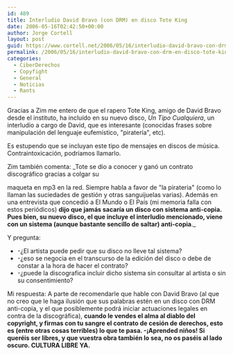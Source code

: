 ```yaml
---
id: 489
title: Interludio David Bravo (con DRM) en disco Tote King
date: 2006-05-16T02:42:50+00:00
author: Jorge Cortell
layout: post
guid: https://www.cortell.net/2006/05/16/interludio-david-bravo-con-drm-en-disco-tote-king/
permalink: /2006/05/16/interludio-david-bravo-con-drm-en-disco-tote-king/
categories:
  - CiberDerechos
  - Copyfight
  - General
  - Noticias
  - Rants
---
```

Gracias a Zim me entero de que el rapero Tote King, amigo de David Bravo desde el instituto, ha incluí­do en su nuevo disco, _Un Tipo Cualquiera_, un interludio a cargo de David, que es interesante (conocidas frases sobre manipulación del lenguaje eufemí­stico, "piraterí­a", etc).

Es estupendo que se incluyan este tipo de mensajes en discos de música. Contraintoxicación, podrí­amos llamarlo.

Zim también comenta: _Tote se dio a conocer y ganó un contrato discográfico gracias a colgar su
  
maqueta en mp3 en la red. Siempre habla a favor de "la pirateria" (como lo llaman las suciedades de gestión y otras sanguijuelas varias). Además en una entrevista que concedió a El Mundo o El Paí­s (mi memoria falla con estos periódicos) **dijo que jamás sacarí­a un disco con sistema anti-copia. Pues bien, su nuevo disco, el que incluye el interludio mencionado, viene con un sistema (aunque bastante sencillo de saltar) anti-copia**._

Y pregunta:

  * -¿El artista puede pedir que su disco no lleve tal sistema?
  * -¿eso se negocia en el transcurso de la edición del disco o debe de constar a la hora de hacer el contrato?
  * -¿puede la discografica incluir dicho sistema sin consultar al artista o sin su consentimiento?

Mi respuesta: A parte de recomendarle que hable con David Bravo (al que no creo que le haga ilusión que sus palabras estén en un disco con DRM anti-copia, y el que posiblemente podrá iniciar actuaciones legales en contra de la discográfica), **cuando le vendes el alma al diablo del copyright, y firmas con tu sangre el contrato de cesión de derechos, esto es (entre otras cosas terribles) lo que te pasa. -¡Aprended niños! Si queréis ser libres, y que vuestra obra también lo sea, no os paséis al lado oscuro. CULTURA LIBRE YA.**